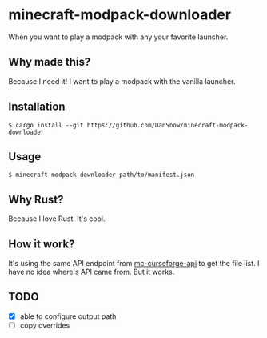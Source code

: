 minecraft-modpack-downloader
============================

When you want to play a modpack with any your favorite launcher.

Why made this?
--------------

Because I need it! I want to play a modpack with the vanilla launcher.

Installation
------------

```shell
$ cargo install --git https://github.com/DanSnow/minecraft-modpack-downloader
```

Usage
-----

```shell
$ minecraft-modpack-downloader path/to/manifest.json
```

Why Rust?
---------

Because I love Rust. It's cool.

How it work?
------------

It's using the same API endpoint from [mc-curseforge-api](https://github.com/Mondanzo/mc-curseforge-api) to get the file list. I have no idea where's API came from. But it works.

TODO
----

- [x] able to configure output path
- [ ] copy overrides
